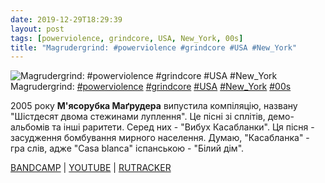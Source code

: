 ```yaml
---
date: 2019-12-29T18:29:39
layout: post
tags: [powerviolence, grindcore, USA, New_York, 00s]
title: "Magrudergrind: #powerviolence #grindcore #USA #New_York"
---
```

![Magrudergrind: #powerviolence #grindcore #USA #New_York](https://f4.bcbits.com/img/a0290313091_5.jpg)
Magrudergrind: [#powerviolence](/tags/#powerviolence) [#grindcore](/tags/#grindcore) [#USA](/tags/#USA) [#New_York](/tags/#New_York) [#00s](/tags/#00s)

2005 року **М&#39;ясорубка Маґрудера** випустила компіляцію, названу &quot;Шістдесят двома стежинами луплення&quot;. Це пісні зі сплітів, демо-альбомів та інші раритети. Серед них - &quot;Вибух Касабланки&quot;.  Ця пісня - засудження бомбування мирного населення. Думаю, &quot;Касабланка&quot; - гра слів, адже &quot;Casa blanca&quot; іспанською - &quot;Білий дім&quot;.

[BANDCAMP](https://music.tolivealie.com/album/sixty-two-trax-of-thrash-cd) | [YOUTUBE](https://www.youtube.com/playlist?list=PL6F10C3C593A24884) | [RUTRACKER](https://rutracker.org/forum/viewtopic.php?t=4037917)